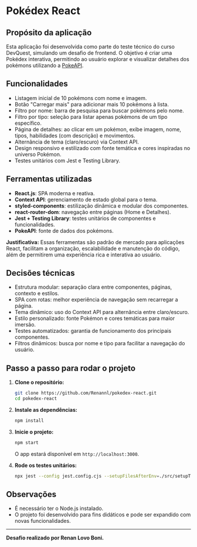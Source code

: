 
# Pokédex React

## Propósito da aplicação

Esta aplicação foi desenvolvida como parte do teste técnico do curso DevQuest, simulando um desafio de frontend. O objetivo é criar uma Pokédex interativa, permitindo ao usuário explorar e visualizar detalhes dos pokémons utilizando a [PokeAPI](https://pokeapi.co/).

## Funcionalidades

- Listagem inicial de 10 pokémons com nome e imagem.
- Botão "Carregar mais" para adicionar mais 10 pokémons à lista.
- Filtro por nome: barra de pesquisa para buscar pokémons pelo nome.
- Filtro por tipo: seleção para listar apenas pokémons de um tipo específico.
- Página de detalhes: ao clicar em um pokémon, exibe imagem, nome, tipos, habilidades (com descrição) e movimentos.
- Alternância de tema (claro/escuro) via Context API.
- Design responsivo e estilizado com fonte temática e cores inspiradas no universo Pokémon.
- Testes unitários com Jest e Testing Library.

## Ferramentas utilizadas

- **React.js**: SPA moderna e reativa.
- **Context API**: gerenciamento de estado global para o tema.
- **styled-components**: estilização dinâmica e modular dos componentes.
- **react-router-dom**: navegação entre páginas (Home e Detalhes).
- **Jest + Testing Library**: testes unitários de componentes e funcionalidades.
- **PokeAPI**: fonte de dados dos pokémons.

**Justificativa:**
Essas ferramentas são padrão de mercado para aplicações React, facilitam a organização, escalabilidade e manutenção do código, além de permitirem uma experiência rica e interativa ao usuário.

## Decisões técnicas

- Estrutura modular: separação clara entre componentes, páginas, contexto e estilos.
- SPA com rotas: melhor experiência de navegação sem recarregar a página.
- Tema dinâmico: uso do Context API para alternância entre claro/escuro.
- Estilo personalizado: fonte Pokémon e cores temáticas para maior imersão.
- Testes automatizados: garantia de funcionamento dos principais componentes.
- Filtros dinâmicos: busca por nome e tipo para facilitar a navegação do usuário.

## Passo a passo para rodar o projeto

1. **Clone o repositório:**
	```sh
	git clone https://github.com/Renannl/pokedex-react.git
	cd pokedex-react
	```

2. **Instale as dependências:**
	```sh
	npm install
	```

3. **Inicie o projeto:**
	```sh
	npm start
	```
	O app estará disponível em `http://localhost:3000`.

4. **Rode os testes unitários:**
	```sh
	npx jest --config jest.config.cjs --setupFilesAfterEnv=./src/setupTests.js
	```

## Observações

- É necessário ter o Node.js instalado.
- O projeto foi desenvolvido para fins didáticos e pode ser expandido com novas funcionalidades.

---

**Desafio realizado por Renan Lovo Boni.**
